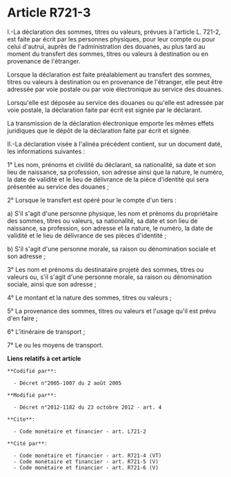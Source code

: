 # Article R721-3

I.-La déclaration des sommes, titres ou valeurs, prévues à l'article L. 721-2, est faite par écrit par les personnes
physiques, pour leur compte ou pour celui d'autrui, auprès de l'administration des douanes, au plus tard au moment du
transfert des sommes, titres ou valeurs à destination ou en provenance de l'étranger. 

Lorsque la déclaration est faite préalablement au transfert des sommes, titres ou valeurs à destination ou en provenance de
l'étranger, elle peut être adressée par voie postale ou par voie électronique au service des douanes. 

Lorsqu'elle est déposée au service des douanes ou qu'elle est adressée par voie postale, la déclaration faite par écrit est
signée par le déclarant. 

La transmission de la déclaration électronique emporte les mêmes effets juridiques que le dépôt de la déclaration faite par
écrit et signée. 

II.-La déclaration visée à l'alinéa précédent contient, sur un document daté, les informations suivantes : 

1° Les nom, prénoms et civilité du déclarant, sa nationalité, sa date et son lieu de naissance, sa profession, son adresse
ainsi que la nature, le numéro, la date de validité et le lieu de délivrance de la pièce d'identité qui sera présentée au
service des douanes ; 

2° Lorsque le transfert est opéré pour le compte d'un tiers : 

a) S'il s'agit d'une personne physique, les nom et prénoms du propriétaire des sommes, titres ou valeurs, sa nationalité, sa
date et son lieu de naissance, sa profession, son adresse et la nature, le numéro, la date de validité et le lieu de
délivrance de ses pièces d'identité ; 

b) S'il s'agit d'une personne morale, sa raison ou dénomination sociale et son adresse ; 

3° Les nom et prénoms du destinataire projeté des sommes, titres ou valeurs ou, s'il s'agit d'une personne morale, sa raison
ou dénomination sociale, ainsi que son adresse ; 

4° Le montant et la nature des sommes, titres ou valeurs ; 

5° La provenance des sommes, titres ou valeurs et l'usage qu'il est prévu d'en faire ; 

6° L'itinéraire de transport ; 

7° Le ou les moyens de transport.

**Liens relatifs à cet article**

	**Codifié par**:

	  - Décret n°2005-1007 du 2 août 2005

	**Modifié par**:

	  - Décret n°2012-1182 du 23 octobre 2012 - art. 4

	**Cite**:

	  - Code monétaire et financier - art. L721-2

	**Cité par**:

	  - Code monétaire et financier - art. R721-4 (VT)
	  - Code monétaire et financier - art. R721-5 (V)
	  - Code monétaire et financier - art. R721-6 (V)
